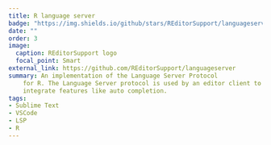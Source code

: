 ```yaml
---
title: R language server
badge: "https://img.shields.io/github/stars/REditorSupport/languageserver.svg?style=social&label=Star"
date: ""
order: 3
image:
  caption: REditorSupport logo
  focal_point: Smart
external_link: https://github.com/REditorSupport/languageserver
summary: An implementation of the Language Server Protocol
    for R. The Language Server protocol is used by an editor client to
    integrate features like auto completion.
tags:
- Sublime Text
- VSCode
- LSP
- R
---
```

